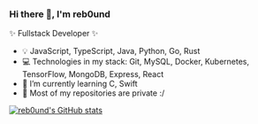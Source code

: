 ### Hi there 👋, I'm reb0und

✨ Fullstack Developer ✨

- 💡 JavaScript, TypeScript, Java, Python, Go, Rust
- 💻 Technologies in my stack: Git, MySQL, Docker, Kubernetes, TensorFlow, MongoDB, Express, React
- 🌱 I’m currently learning C, Swift
- 🚨 Most of my repositories are private :/


[![reb0und's GitHub stats](https://github-readme-stats.vercel.app/api?username=reb0und)](https://github.com/reb0und/github-readme-stats)

